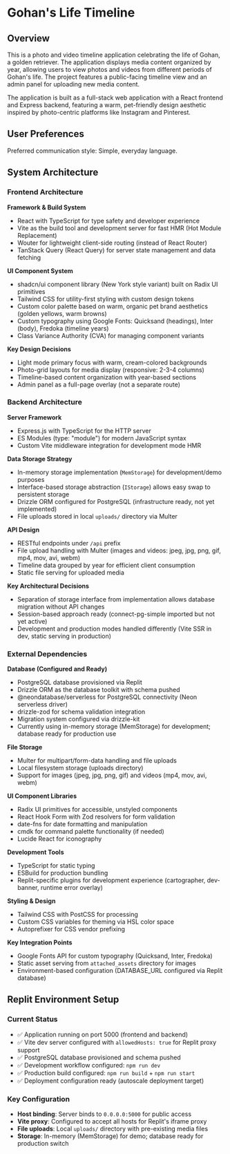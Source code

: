 # Gohan's Life Timeline

## Overview

This is a photo and video timeline application celebrating the life of Gohan, a golden retriever. The application displays media content organized by year, allowing users to view photos and videos from different periods of Gohan's life. The project features a public-facing timeline view and an admin panel for uploading new media content.

The application is built as a full-stack web application with a React frontend and Express backend, featuring a warm, pet-friendly design aesthetic inspired by photo-centric platforms like Instagram and Pinterest.

## User Preferences

Preferred communication style: Simple, everyday language.

## System Architecture

### Frontend Architecture

**Framework & Build System**
- React with TypeScript for type safety and developer experience
- Vite as the build tool and development server for fast HMR (Hot Module Replacement)
- Wouter for lightweight client-side routing (instead of React Router)
- TanStack Query (React Query) for server state management and data fetching

**UI Component System**
- shadcn/ui component library (New York style variant) built on Radix UI primitives
- Tailwind CSS for utility-first styling with custom design tokens
- Custom color palette based on warm, organic pet brand aesthetics (golden yellows, warm browns)
- Custom typography using Google Fonts: Quicksand (headings), Inter (body), Fredoka (timeline years)
- Class Variance Authority (CVA) for managing component variants

**Key Design Decisions**
- Light mode primary focus with warm, cream-colored backgrounds
- Photo-grid layouts for media display (responsive: 2-3-4 columns)
- Timeline-based content organization with year-based sections
- Admin panel as a full-page overlay (not a separate route)

### Backend Architecture

**Server Framework**
- Express.js with TypeScript for the HTTP server
- ES Modules (type: "module") for modern JavaScript syntax
- Custom Vite middleware integration for development mode HMR

**Data Storage Strategy**
- In-memory storage implementation (`MemStorage`) for development/demo purposes
- Interface-based storage abstraction (`IStorage`) allows easy swap to persistent storage
- Drizzle ORM configured for PostgreSQL (infrastructure ready, not yet implemented)
- File uploads stored in local `uploads/` directory via Multer

**API Design**
- RESTful endpoints under `/api` prefix
- File upload handling with Multer (images and videos: jpeg, jpg, png, gif, mp4, mov, avi, webm)
- Timeline data grouped by year for efficient client consumption
- Static file serving for uploaded media

**Key Architectural Decisions**
- Separation of storage interface from implementation allows database migration without API changes
- Session-based approach ready (connect-pg-simple imported but not yet active)
- Development and production modes handled differently (Vite SSR in dev, static serving in production)

### External Dependencies

**Database (Configured and Ready)**
- PostgreSQL database provisioned via Replit
- Drizzle ORM as the database toolkit with schema pushed
- @neondatabase/serverless for PostgreSQL connectivity (Neon serverless driver)
- drizzle-zod for schema validation integration
- Migration system configured via drizzle-kit
- Currently using in-memory storage (MemStorage) for development; database ready for production use

**File Storage**
- Multer for multipart/form-data handling and file uploads
- Local filesystem storage (uploads directory)
- Support for images (jpeg, jpg, png, gif) and videos (mp4, mov, avi, webm)

**UI Component Libraries**
- Radix UI primitives for accessible, unstyled components
- React Hook Form with Zod resolvers for form validation
- date-fns for date formatting and manipulation
- cmdk for command palette functionality (if needed)
- Lucide React for iconography

**Development Tools**
- TypeScript for static typing
- ESBuild for production bundling
- Replit-specific plugins for development experience (cartographer, dev-banner, runtime error overlay)

**Styling & Design**
- Tailwind CSS with PostCSS for processing
- Custom CSS variables for theming via HSL color space
- Autoprefixer for CSS vendor prefixing

**Key Integration Points**
- Google Fonts API for custom typography (Quicksand, Inter, Fredoka)
- Static asset serving from `attached_assets` directory for images
- Environment-based configuration (DATABASE_URL configured via Replit database)

## Replit Environment Setup

### Current Status
- ✅ Application running on port 5000 (frontend and backend)
- ✅ Vite dev server configured with `allowedHosts: true` for Replit proxy support
- ✅ PostgreSQL database provisioned and schema pushed
- ✅ Development workflow configured: `npm run dev`
- ✅ Production build configured: `npm run build` + `npm run start`
- ✅ Deployment configuration ready (autoscale deployment target)

### Key Configuration
- **Host binding**: Server binds to `0.0.0.0:5000` for public access
- **Vite proxy**: Configured to accept all hosts for Replit's iframe proxy
- **File uploads**: Local `uploads/` directory with pre-existing media files
- **Storage**: In-memory (MemStorage) for demo; database ready for production switch
